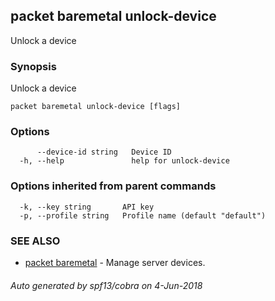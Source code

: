 ## packet baremetal unlock-device

Unlock a device

### Synopsis

Unlock a device

```
packet baremetal unlock-device [flags]
```

### Options

```
      --device-id string   Device ID
  -h, --help               help for unlock-device
```

### Options inherited from parent commands

```
  -k, --key string       API key
  -p, --profile string   Profile name (default "default")
```

### SEE ALSO

* [packet baremetal](packet_baremetal.md)	 - Manage server devices.

###### Auto generated by spf13/cobra on 4-Jun-2018
